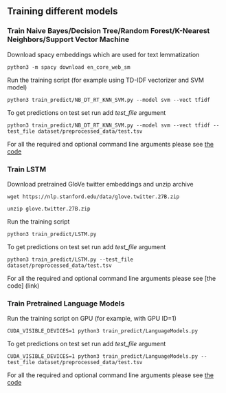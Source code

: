 ## Training different models

### Train Naive Bayes/Decision Tree/Random Forest/K-Nearest Neighbors/Support Vector Machine

Download spacy embeddings which are used for text lemmatization

```
python3 -m spacy download en_core_web_sm
```

Run the training script (for example using TD-IDF vectorizer and SVM model)
```
python3 train_predict/NB_DT_RT_KNN_SVM.py --model svm --vect tfidf
```

To get predictions on test set run add _test_file_ argument
```
python3 train_predict/NB_DT_RT_KNN_SVM.py --model svm --vect tfidf --test_file dataset/preprocessed_data/test.tsv
```

For all the required and optional command line arguments please see [the code](https://github.com/annedadaa/Offensive_Language_Identification/blob/954ab945d65b8383fa3f9ecf654118f0793e71d0/train_predict/NB_DT_RT_KNN_SVM.py#L32)

### Train LSTM
Download pretrained GloVe twitter embeddings and unzip archive

```
wget https://nlp.stanford.edu/data/glove.twitter.27B.zip
```
```
unzip glove.twitter.27B.zip
```
Run the training script
```
python3 train_predict/LSTM.py
```
To get predictions on test set run add _test_file_ argument
```
python3 train_predict/LSTM.py --test_file dataset/preprocessed_data/test.tsv

```

For all the required and optional command line arguments please see [the code] (link)

### Train Pretrained Language Models
Run the training script on GPU (for example, with GPU ID=1)

```
CUDA_VISIBLE_DEVICES=1 python3 train_predict/LanguageModels.py
```
To get predictions on test set run add _test_file_ argument

```
CUDA_VISIBLE_DEVICES=1 python3 train_predict/LanguageModels.py --test_file dataset/preprocessed_data/test.tsv
```
For all the required and optional command line arguments please see [the code](https://github.com/annedadaa/Offensive_Language_Identification/blob/59cfda15503a9b7ec0817d374525a41a8679495d/train_predict/LanguageModels.py#L18)


